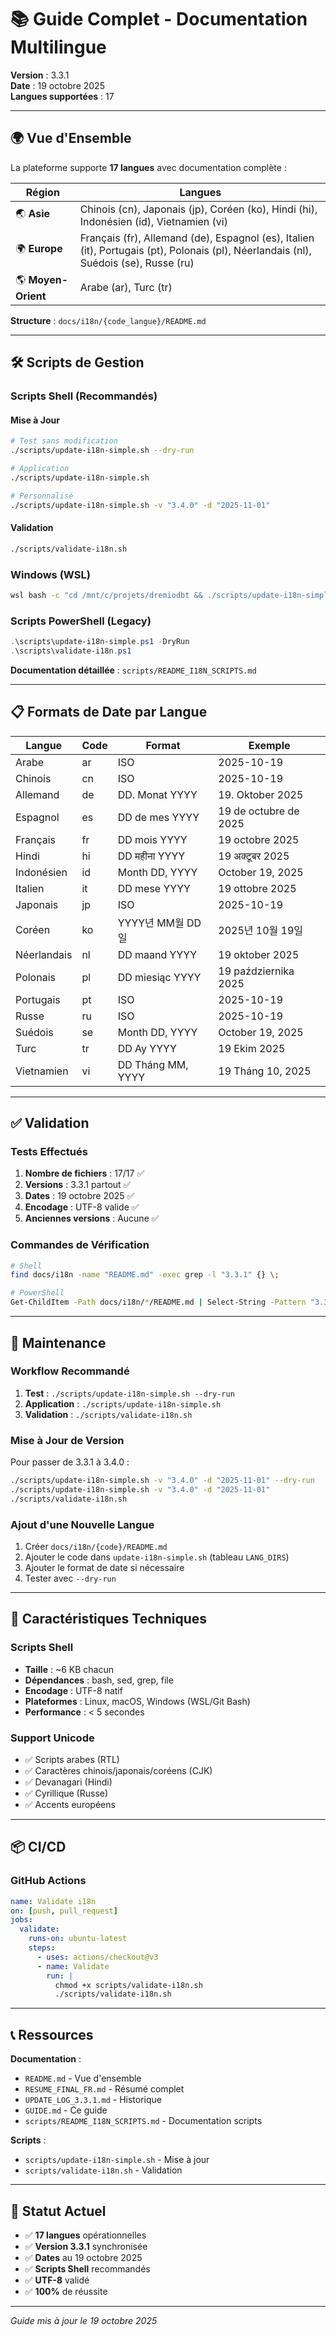 # 📚 Guide Complet - Documentation Multilingue

**Version** : 3.3.1  
**Date** : 19 octobre 2025  
**Langues supportées** : 17

---

## 🌍 Vue d'Ensemble

La plateforme supporte **17 langues** avec documentation complète :

| Région | Langues |
|--------|---------|
| 🌏 **Asie** | Chinois (cn), Japonais (jp), Coréen (ko), Hindi (hi), Indonésien (id), Vietnamien (vi) |
| 🌍 **Europe** | Français (fr), Allemand (de), Espagnol (es), Italien (it), Portugais (pt), Polonais (pl), Néerlandais (nl), Suédois (se), Russe (ru) |
| 🌎 **Moyen-Orient** | Arabe (ar), Turc (tr) |

**Structure** : `docs/i18n/{code_langue}/README.md`

---

## 🛠️ Scripts de Gestion

### Scripts Shell (Recommandés)

#### Mise à Jour
```bash
# Test sans modification
./scripts/update-i18n-simple.sh --dry-run

# Application
./scripts/update-i18n-simple.sh

# Personnalisé
./scripts/update-i18n-simple.sh -v "3.4.0" -d "2025-11-01"
```

#### Validation
```bash
./scripts/validate-i18n.sh
```

### Windows (WSL)
```bash
wsl bash -c "cd /mnt/c/projets/dremiodbt && ./scripts/update-i18n-simple.sh"
```

### Scripts PowerShell (Legacy)
```powershell
.\scripts\update-i18n-simple.ps1 -DryRun
.\scripts\validate-i18n.ps1
```

**Documentation détaillée** : `scripts/README_I18N_SCRIPTS.md`

---

## 📋 Formats de Date par Langue

| Langue | Code | Format | Exemple |
|--------|------|--------|---------|
| Arabe | ar | ISO | 2025-10-19 |
| Chinois | cn | ISO | 2025-10-19 |
| Allemand | de | DD. Monat YYYY | 19. Oktober 2025 |
| Espagnol | es | DD de mes YYYY | 19 de octubre de 2025 |
| Français | fr | DD mois YYYY | 19 octobre 2025 |
| Hindi | hi | DD महीना YYYY | 19 अक्टूबर 2025 |
| Indonésien | id | Month DD, YYYY | October 19, 2025 |
| Italien | it | DD mese YYYY | 19 ottobre 2025 |
| Japonais | jp | ISO | 2025-10-19 |
| Coréen | ko | YYYY년 MM월 DD일 | 2025년 10월 19일 |
| Néerlandais | nl | DD maand YYYY | 19 oktober 2025 |
| Polonais | pl | DD miesiąc YYYY | 19 października 2025 |
| Portugais | pt | ISO | 2025-10-19 |
| Russe | ru | ISO | 2025-10-19 |
| Suédois | se | Month DD, YYYY | October 19, 2025 |
| Turc | tr | DD Ay YYYY | 19 Ekim 2025 |
| Vietnamien | vi | DD Tháng MM, YYYY | 19 Tháng 10, 2025 |

---

## ✅ Validation

### Tests Effectués

1. **Nombre de fichiers** : 17/17 ✅
2. **Versions** : 3.3.1 partout ✅
3. **Dates** : 19 octobre 2025 ✅
4. **Encodage** : UTF-8 valide ✅
5. **Anciennes versions** : Aucune ✅

### Commandes de Vérification

```bash
# Shell
find docs/i18n -name "README.md" -exec grep -l "3.3.1" {} \;

# PowerShell
Get-ChildItem -Path docs/i18n/*/README.md | Select-String -Pattern "3.3.1"
```

---

## 📝 Maintenance

### Workflow Recommandé

1. **Test** : `./scripts/update-i18n-simple.sh --dry-run`
2. **Application** : `./scripts/update-i18n-simple.sh`
3. **Validation** : `./scripts/validate-i18n.sh`

### Mise à Jour de Version

Pour passer de 3.3.1 à 3.4.0 :

```bash
./scripts/update-i18n-simple.sh -v "3.4.0" -d "2025-11-01" --dry-run
./scripts/update-i18n-simple.sh -v "3.4.0" -d "2025-11-01"
./scripts/validate-i18n.sh
```

### Ajout d'une Nouvelle Langue

1. Créer `docs/i18n/{code}/README.md`
2. Ajouter le code dans `update-i18n-simple.sh` (tableau `LANG_DIRS`)
3. Ajouter le format de date si nécessaire
4. Tester avec `--dry-run`

---

## 🔧 Caractéristiques Techniques

### Scripts Shell
- **Taille** : ~6 KB chacun
- **Dépendances** : bash, sed, grep, file
- **Encodage** : UTF-8 natif
- **Plateformes** : Linux, macOS, Windows (WSL/Git Bash)
- **Performance** : < 5 secondes

### Support Unicode
- ✅ Scripts arabes (RTL)
- ✅ Caractères chinois/japonais/coréens (CJK)
- ✅ Devanagari (Hindi)
- ✅ Cyrillique (Russe)
- ✅ Accents européens

---

## 📦 CI/CD

### GitHub Actions
```yaml
name: Validate i18n
on: [push, pull_request]
jobs:
  validate:
    runs-on: ubuntu-latest
    steps:
      - uses: actions/checkout@v3
      - name: Validate
        run: |
          chmod +x scripts/validate-i18n.sh
          ./scripts/validate-i18n.sh
```

---

## 📞 Ressources

**Documentation** :
- `README.md` - Vue d'ensemble
- `RESUME_FINAL_FR.md` - Résumé complet
- `UPDATE_LOG_3.3.1.md` - Historique
- `GUIDE.md` - Ce guide
- `scripts/README_I18N_SCRIPTS.md` - Documentation scripts

**Scripts** :
- `scripts/update-i18n-simple.sh` - Mise à jour
- `scripts/validate-i18n.sh` - Validation

---

## 🎯 Statut Actuel

- ✅ **17 langues** opérationnelles
- ✅ **Version 3.3.1** synchronisée
- ✅ **Dates** au 19 octobre 2025
- ✅ **Scripts Shell** recommandés
- ✅ **UTF-8** validé
- ✅ **100%** de réussite

---

*Guide mis à jour le 19 octobre 2025*
